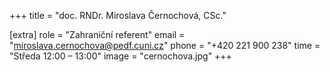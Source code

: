 +++
title = "doc. RNDr. Miroslava Černochová, CSc."

[extra]
role = "Zahraniční referent"
email = "miroslava.cernochova@pedf.cuni.cz"
phone = "+420 221 900 238"
time = "Středa 12:00 &ndash; 13:00"
image = "cernochova.jpg"
+++

